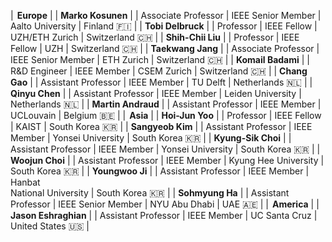 
<style>
/* CSS for the table */
table {
  width: 100%;
  max-width: 100%;
  overflow-x: auto; /* Enable horizontal scrolling when the table exceeds the screen width */
  display: block; /* Ensure the table is displayed as a block element */
}
th, td {
  padding: 8px; /* Add padding to the table cells for better readability */
  text-align: left; /* Adjust text alignment as needed */
}
</style>

| <i class='fa-solid fa-location-dot fa-lg' style='color: #4c5dbe;'></i><span style='margin-right: 0.15em;'></span> **Europe** | 
| **Marko Kosunen** | <a href = 'https://metka.aalto.fi' target=_blank><i class='fa-solid fa-house-user fa-lg'></i></a> | Associate Professor | IEEE Senior Member | Aalto University | Finland <span class='emoji'>🇫🇮</span> |
| **Tobi Delbruck** | <a href = 'https://sensors.ini.ch' target=_blank><i class='fa-solid fa-house-user fa-lg'></i></a> | Professor | IEEE Fellow | UZH/ETH Zurich | Switzerland <span class='emoji'>🇨🇭</span> |
| **Shih-Chii Liu** | <a href = 'https://sensors.ini.ch' target=_blank><i class='fa-solid fa-house-user fa-lg'></i></a> | Professor | IEEE Fellow | UZH | Switzerland <span class='emoji'>🇨🇭</span> |
| **Taekwang Jang** | <a href = 'https://circuit.ee.ethz.ch' target=_blank><i class='fa-solid fa-house-user fa-lg'></i></a> | Associate Professor | IEEE Senior Member | ETH Zurich | Switzerland <span class='emoji'>🇨🇭</span> |
| **Komail Badami** | <a href = 'https://www.csem.ch/en/contact/' target=_blank><i class='fa-solid fa-house-user fa-lg'></i></a> | R&D Engineer | IEEE Member | CSEM Zurich | Switzerland <span class='emoji'>🇨🇭</span> |
| **Chang Gao** | <a href = 'https://www.tudemi.com' target=_blank><i class='fa-solid fa-house-user fa-lg'></i></a> | Assistant Professor | IEEE Member | TU Delft | Netherlands <span class='emoji'>🇳🇱</span> |
| **Qinyu Chen** | <a href = 'https://sites.google.com/view/qinyu/' target=_blank><i class='fa-solid fa-house-user fa-lg'></i></a> | Assistant Professor | IEEE Member | Leiden University | Netherlands <span class='emoji'>🇳🇱</span> |
| **Martin Andraud** | <a href = 'https://martinandraud.github.io' target=_blank><i class='fa-solid fa-house-user fa-lg'></i></a> | Assistant Professor | IEEE Member | UCLouvain | Belgium <span class='emoji'>🇧🇪</span> |
| <i class='fa-solid fa-location-dot fa-lg' style='color: #4c5dbe;'></i><span style='margin-right: 0.15em;'></span> **Asia** | 
| **Hoi-Jun Yoo** | <a href = 'http://ssl.kaist.ac.kr' target=_blank><i class='fa-solid fa-house-user fa-lg'></i></a> | Professor | IEEE Fellow | KAIST | South Korea <span class='emoji'>🇰🇷</span> |
| **Sangyeob Kim** | <a href = 'https://sites.google.com/view/sangyeobkim/' target=_blank><i class='fa-solid fa-house-user fa-lg'></i></a> | Assistant Professor | IEEE Member | Yonsei University | South Korea <span class='emoji'>🇰🇷</span> |
| **Kyung-Sik Choi** | <a href = 'https://sites.google.com/view/year-yonsei/home?authuser=0' target=_blank><i class='fa-solid fa-house-user fa-lg'></i></a> | Assistant Professor | IEEE Member | Yonsei University | South Korea <span class='emoji'>🇰🇷</span> |
| **Woojun Choi** | <a href = 'https://sites.google.com/view/miclkhu/micl?authuser=0' target=_blank><i class='fa-solid fa-house-user fa-lg'></i></a> | Assistant Professor | IEEE Member | Kyung Hee University | South Korea <span class='emoji'>🇰🇷</span> |
| **Youngwoo Ji** | <a href = 'https://lab.hanbat.ac.kr/cats/main' target=_blank><i class='fa-solid fa-house-user fa-lg'></i></a> | Assistant Professor | IEEE Member | Hanbat<br>National University | South Korea <span class='emoji'>🇰🇷</span> |
| **Sohmyung Ha** | <a href = 'https://wp.nyu.edu/sohmyung/' target=_blank><i class='fa-solid fa-house-user fa-lg'></i></a> | Assistant Professor | IEEE Senior Member | NYU Abu Dhabi | UAE <span class='emoji'>🇦🇪</span> |
| <i class='fa-solid fa-location-dot fa-lg' style='color: #4c5dbe;'></i><span style='margin-right: 0.15em;'></span> **America** | 
| **Jason Eshraghian** | <a href = 'https://ncg.ucsc.edu' target=_blank><i class='fa-solid fa-house-user fa-lg'></i></a> | Assistant Professor | IEEE Member | UC Santa Cruz | United States <span class='emoji'>🇺🇸</span> |
